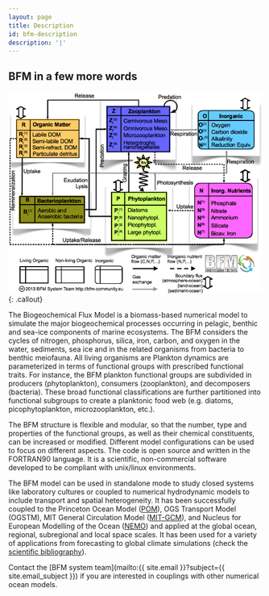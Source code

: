 ```yaml
---
layout: page
title: Description
id: bfm-description
description: '|'
---
```


## BFM in a few more words

![BFM Scheme](media/uploads/bfm_scheme_V5_pelagic_web.png){: .callout}

The Biogeochemical Flux Model is a biomass-based numerical model to simulate the major biogeochemical processes occurring in pelagic, benthic and sea-ice components of marine ecosystems. The BFM considers the cycles of nitrogen, phosphorus, silica, iron, carbon, and oxygen in the water, sediments, sea ice and in the related organisms from bacteria to benthic meiofauna. All living organisms are Plankton dynamics are parameterized in terms of  functional groups with prescribed functional traits. For instance, the BFM plankton functional groups are subdivided in producers (phytoplankton), consumers (zooplankton), and decomposers (bacteria). These broad functional classifications are further partitioned into functional subgroups to create a planktonic food web (e.g. diatoms, picophytoplankton, microzooplankton, etc.).

The BFM structure is flexible and modular, so that the number, type and properties of the functional groups, as well as their chemical constituents, can be increased or modified. Different model configurations can be used to focus on different aspects. The code is open source and written in the FORTRAN90 language. It is a scientific, non-commercial software developed to be compliant with unix/linux environments.

The BFM model can be used in standalone mode to study closed systems like laboratory cultures or  coupled to numerical hydrodynamic models to include transport and spatial heterogeneity. It has been successfully coupled to the Princeton Ocean Model ([POM](http://www.ccpo.odu.edu/POMWEB/)), OGS Transport Model (OGSTM), MIT General Circulation Model ([MIT-GCM](http://mitgcm.org/)), and Nucleus for European Modelling of the Ocean ([NEMO](https://www.nemo-ocean.eu)) and applied at the global ocean, regional, subregional and local space scales. It has been used for a variety of applications from forecasting to global climate simulations (check the [scientific bibliography](../bfm-documentation)).

Contact the [BFM system team](mailto:{{ site.email }}?subject={{ site.email_subject }}) if you are interested in couplings with other numerical ocean models.

